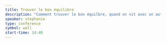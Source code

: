 ```yaml
---
title: Trouver le bon équilibre
description: "Comment trouver le bon équilbre, quand on vit avec un autre geek."
speaker: stephanie
type: conference
symbol: well
start-time: 14:40
---
```

